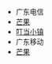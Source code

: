 * 广东电信
* [芒果](Area/GuangDong/DXMG/guide.md)
* [叮当小镇](Area/GuangDong/DDXZ/guide.md)
* 广东移动
* [芒果](Area/GuangDong/YDMG/guide.md)


